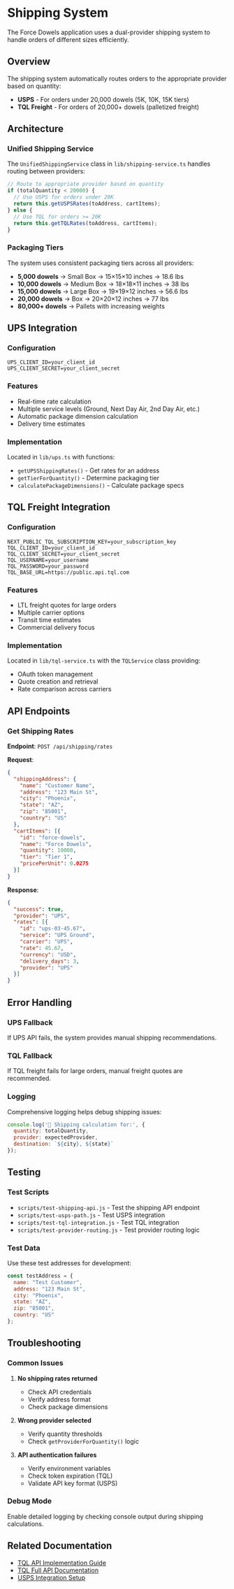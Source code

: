 # Shipping System

The Force Dowels application uses a dual-provider shipping system to handle orders of different sizes efficiently.

## Overview

The shipping system automatically routes orders to the appropriate provider based on quantity:

- **USPS** - For orders under 20,000 dowels (5K, 10K, 15K tiers)
- **TQL Freight** - For orders of 20,000+ dowels (palletized freight)

## Architecture

### Unified Shipping Service
The `UnifiedShippingService` class in `lib/shipping-service.ts` handles routing between providers:

```typescript
// Route to appropriate provider based on quantity
if (totalQuantity < 20000) {
  // Use USPS for orders under 20K
  return this.getUSPSRates(toAddress, cartItems);
} else {
  // Use TQL for orders >= 20K
  return this.getTQLRates(toAddress, cartItems);
}
```

### Packaging Tiers

The system uses consistent packaging tiers across all providers:

- **5,000 dowels** → Small Box → 15×15×10 inches → 18.6 lbs
- **10,000 dowels** → Medium Box → 18×18×11 inches → 38 lbs  
- **15,000 dowels** → Large Box → 19×19×12 inches → 56.6 lbs
- **20,000 dowels** → Box → 20×20×12 inches → 77 lbs
- **80,000+ dowels** → Pallets with increasing weights

## UPS Integration

### Configuration
```env
UPS_CLIENT_ID=your_client_id
UPS_CLIENT_SECRET=your_client_secret
```

### Features
- Real-time rate calculation
- Multiple service levels (Ground, Next Day Air, 2nd Day Air, etc.)
- Automatic package dimension calculation
- Delivery time estimates

### Implementation
Located in `lib/ups.ts` with functions:
- `getUPSShippingRates()` - Get rates for an address
- `getTierForQuantity()` - Determine packaging tier
- `calculatePackageDimensions()` - Calculate package specs

## TQL Freight Integration

### Configuration
```env
NEXT_PUBLIC_TQL_SUBSCRIPTION_KEY=your_subscription_key
TQL_CLIENT_ID=your_client_id
TQL_CLIENT_SECRET=your_client_secret
TQL_USERNAME=your_username
TQL_PASSWORD=your_password
TQL_BASE_URL=https://public.api.tql.com
```

### Features
- LTL freight quotes for large orders
- Multiple carrier options
- Transit time estimates
- Commercial delivery focus

### Implementation
Located in `lib/tql-service.ts` with the `TQLService` class providing:
- OAuth token management
- Quote creation and retrieval
- Rate comparison across carriers

## API Endpoints

### Get Shipping Rates
**Endpoint**: `POST /api/shipping/rates`

**Request**:
```json
{
  "shippingAddress": {
    "name": "Customer Name",
    "address": "123 Main St",
    "city": "Phoenix",
    "state": "AZ",
    "zip": "85001",
    "country": "US"
  },
  "cartItems": [{
    "id": "force-dowels",
    "name": "Force Dowels",
    "quantity": 10000,
    "tier": "Tier 1",
    "pricePerUnit": 0.0275
  }]
}
```

**Response**:
```json
{
  "success": true,
  "provider": "UPS",
  "rates": [{
    "id": "ups-03-45.67",
    "service": "UPS Ground",
    "carrier": "UPS",
    "rate": 45.67,
    "currency": "USD",
    "delivery_days": 3,
    "provider": "UPS"
  }]
}
```

## Error Handling

### UPS Fallback
If UPS API fails, the system provides manual shipping recommendations.

### TQL Fallback
If TQL freight fails for large orders, manual freight quotes are recommended.

### Logging
Comprehensive logging helps debug shipping issues:
```javascript
console.log('🚚 Shipping calculation for:', {
  quantity: totalQuantity,
  provider: expectedProvider,
  destination: `${city}, ${state}`
});
```

## Testing

### Test Scripts
- `scripts/test-shipping-api.js` - Test the shipping API endpoint
- `scripts/test-usps-path.js` - Test USPS integration
- `scripts/test-tql-integration.js` - Test TQL integration
- `scripts/test-provider-routing.js` - Test provider routing logic

### Test Data
Use these test addresses for development:
```javascript
const testAddress = {
  name: "Test Customer",
  address: "123 Main St",
  city: "Phoenix",
  state: "AZ",
  zip: "85001",
  country: "US"
};
```

## Troubleshooting

### Common Issues

1. **No shipping rates returned**
   - Check API credentials
   - Verify address format
   - Check package dimensions

2. **Wrong provider selected**
   - Verify quantity thresholds
   - Check `getProviderForQuantity()` logic

3. **API authentication failures**
   - Verify environment variables
   - Check token expiration (TQL)
   - Validate API key format (USPS)

### Debug Mode
Enable detailed logging by checking console output during shipping calculations.

## Related Documentation

- [TQL API Implementation Guide](../ShippingCalculator/TQL_API_OVERVIEW.md)
- [TQL Full API Documentation](../ShippingCalculator/FULL_DOCUMENTATION.md)
- [USPS Integration Setup](../usps-integration-setup.md)
